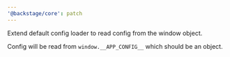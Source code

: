 ```yaml
---
'@backstage/core': patch
---
```


Extend default config loader to read config from the window object.

Config will be read from `window.__APP_CONFIG__` which should be an object.
